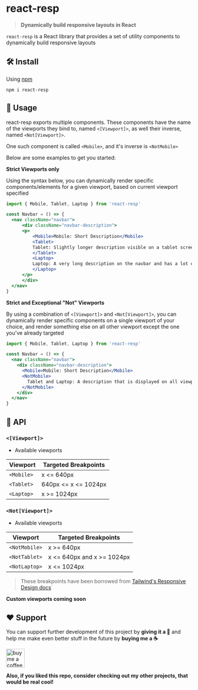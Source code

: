 <!-- markdownlint-disable MD010 MD033 MD001 MD036 -->

# react-resp

> **Dynamically build responsive layouts in React**

`react-resp` is a React library that provides a set of utility components to dynamically build responsive layouts

## 🛠️ Install

Using [npm](https://www.npmjs.com/)

```text
npm i react-resp
```

## 🔗 Usage

react-resp exports multiple components. These components have the name of the viewports they bind to, named `<[Viewport]>`, as well their inverse, named `<Not[Viewport]>`.

One such component is called `<Mobile>`, and it's inverse is `<NotMobile>`

Below are some examples to get you started:

**Strict Viewports only**

Using the syntax below, you can dynamically render specific components/elements for a given viewport, based on current viewport specified

```jsx
import { Mobile, Tablet, Laptop } from 'react-resp'

const Navbar = () => {
  <nav className="navbar">
      <div className="navbar-description">
      <p>
          <Mobile>Mobile: Short Description</Mobile>
          <Tablet>
          Tablet: Slightly longer description visible on a tablet screen
          </Tablet>
          <Laptop>
          Laptop: A very long description on the navbar and has a lot of words
          </Laptop>
      </p>
      </div>
  </nav>
}
```

**Strict and Exceptional "Not" Viewports**

By using a combination of `<[Viewport]>` and `<Not[Viewport]>`, you can dynamically render specific components on a single viewport of your choice, and render something else on all other viewport except the one you've already targeted

```jsx
import { Mobile, Tablet, Laptop } from 'react-resp'

const Navbar = () => {
  <nav className="navbar">
    <div className="navbar-description">
      <Mobile>Mobile: Short Description</Mobile>
      <NotMobile>
        Tablet and Laptop: A description that is displayed on all viewports except mobile
      </NotMobile>
    </div>
  </nav>
}
```

## 🔮 API

### `<[Viewport]>`

- Available viewports

| Viewport   | Targeted Breakpoints |
| ---------- | -------------------- |
| `<Mobile>` | x <= 640px           |
| `<Tablet>` | 640px <= x <= 1024px |
| `<Laptop>` | x >= 1024px          |

### `<Not[Viewport]>`

- Available viewports

| Viewport      | Targeted Breakpoints       |
| ------------- | -------------------------- |
| `<NotMobile>` | x >= 640px                 |
| `<NotTablet>` | x <= 640px and x >= 1024px |
| `<NotLaptop>` | x <= 1024px                |

> These breakpoints have been borrowed from [Tailwind's Responsive Design docs](https://tailwindcss.com/docs/responsive-design)`

**Custom viewports coming soon**

## ❤️ Support

You can support further development of this project by **giving it a 🌟** and help me make even better stuff in the future by **buying me a ☕**

<a href="https://www.buymeacoffee.com/savioxavier">
<img alt="buy me a coffee link" src="https://cdn.buymeacoffee.com/buttons/v2/default-blue.png" height="50px">
</a>

<br>

**Also, if you liked this repo, consider checking out my other projects, that would be real cool!**
